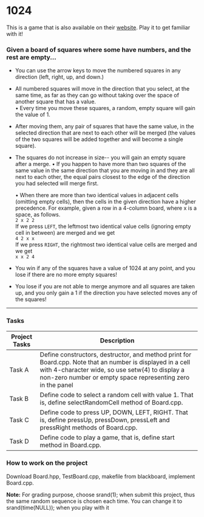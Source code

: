 # 1024
This is a game that is also available on their [website](http://1024game.org). Play it to get familiar
with it!
### Given a board of squares where some have numbers, and the rest are empty...
- You can use the arrow keys to move the numbered squares in any direction (left, right,
up, and down.)  
- All numbered squares will move in the direction that you select, at the same time, as far as 
they can go without taking over the space of another square that has a value.  
    • Every time you move these squares, a random, empty square will gain the value of 1.
    
- After moving them, any pair of squares that have the same value, in the selected
direction that are next to each other will be merged (the values of the two squares will
be added together and will become a single square).
  
- The squares do not increase in size-- you will gain an empty square after a
merge.
  • If you happen to have more than two squares of the same value in the same
direction that you are moving in and they are all next to each other, the equal
pairs closest to the edge of the direction you had selected will merge first.
  
  • When there are more than two identical values in adjacent cells (omitting empty
  cells), then the cells in the given direction have a higher precedence. For
  example, given a row in a 4-column board, where x is a space, as follows.  
  `2 x 2 2`  
  If we press ``LEFT``, the leftmost two identical value cells (ignoring empty cell in
  between) are merged and we get  
  `4 2 x x`  
  If we press ``RIGHT``, the rightmost two identical value cells are merged and we get  
  `x x 2 4` 
  
- You win if any of the squares have a value of 1024 at any point, and you lose if there are
no more empty squares!
  
- You lose if you are not able to merge anymore and all squares are taken up, and you
only gain a 1 if the direction you have selected moves any of the squares!
---
### Tasks
| Project Tasks           | Description                                                   |
|-----------------|---------------------------------------------------------------|
|Task A           |Define constructors, destructor, and method print for Board.cpp. Note that an number is displayed in a cell with 4-character wide, so use setw(4) to display a non-zero number or empty space representing zero in the panel                            |
|Task B           | Define code to select a random cell with value 1. That is, define selectRandomCell method of Board.cpp. |
|Task C           | Define code to press UP, DOWN, LEFT, RIGHT. That is, define pressUp, pressDown, pressLeft and pressRight methods of Board.cpp.   |
|Task D           | Define code to play a game, that is, define start method in Board.cpp. |

### How to work on the project
Download Board.hpp, TestBoard.cpp, makefile from blackboard, implement Board.cpp.

**Note:** For grading purpose, choose srand(1); when submit this project, thus the same random
sequence is chosen each time. You can change it to srand(time(NULL)); when you play with it

